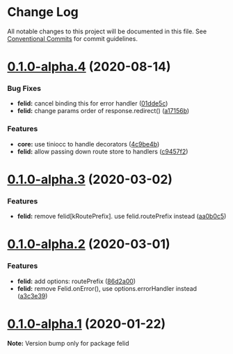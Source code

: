 # Change Log

All notable changes to this project will be documented in this file.
See [Conventional Commits](https://conventionalcommits.org) for commit guidelines.

# [0.1.0-alpha.4](https://github.com/felidjs/felid/compare/v0.1.0-alpha.3...v0.1.0-alpha.4) (2020-08-14)


### Bug Fixes

* **felid:** cancel binding this for error handler ([01dde5c](https://github.com/felidjs/felid/commit/01dde5c03228871513effcfc9cb57406165ced8e))
* **felid:** change params order of response.redirect() ([a17156b](https://github.com/felidjs/felid/commit/a17156b7ca00188ff56445beb0abfaf76e9235f3))


### Features

* **core:** use tiniocc to handle decorators ([4c9be4b](https://github.com/felidjs/felid/commit/4c9be4bc3a2692239348a33e21502b134c7c2c22))
* **felid:** allow passing down route store to handlers ([c9457f2](https://github.com/felidjs/felid/commit/c9457f2e510a1e7ecdf161459956c154cbf2490d))





# [0.1.0-alpha.3](https://github.com/felidjs/felid/compare/v0.1.0-alpha.2...v0.1.0-alpha.3) (2020-03-02)


### Features

* **felid:** remove felid[kRoutePrefix]. use felid.routePrefix instead ([aa0b0c5](https://github.com/felidjs/felid/commit/aa0b0c5a47f6c24a060cdd5274c80cdbde2f522c))





# [0.1.0-alpha.2](https://github.com/felidjs/felid/compare/v0.1.0-alpha.1...v0.1.0-alpha.2) (2020-03-01)


### Features

* **felid:** add options: routePrefix ([86d2a00](https://github.com/felidjs/felid/commit/86d2a00493e19639a0fdfc17fa0f224e9b290b8c))
* **felid:** remove Felid.onError(), use options.errorHandler instead ([a3c3e39](https://github.com/felidjs/felid/commit/a3c3e39810f6d10eda21d0b56ce6bfcd0f4d3562))





# [0.1.0-alpha.1](https://github.com/felidjs/felid/compare/v0.1.0-alpha.0...v0.1.0-alpha.1) (2020-01-22)

**Note:** Version bump only for package felid
